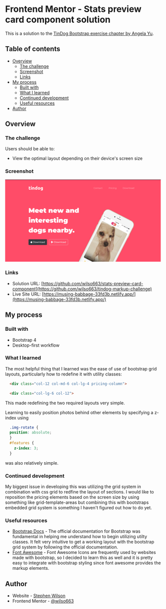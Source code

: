 # Frontend Mentor - Stats preview card component solution

This is a solution to the [TinDog Bootstrap exercise chapter by Angela Yu](https://www.udemy.com/course/the-complete-web-development-bootcamp). 

## Table of contents

- [Overview](#overview)
  - [The challenge](#the-challenge)
  - [Screenshot](#screenshot)
  - [Links](#links)
- [My process](#my-process)
  - [Built with](#built-with)
  - [What I learned](#what-i-learned)
  - [Continued development](#continued-development)
  - [Useful resources](#useful-resources)
- [Author](#author)

## Overview

### The challenge

Users should be able to:

- View the optimal layout depending on their device's screen size

### Screenshot

![Full Screen screenshot](./images/ScreenShot.png)


### Links

- Solution URL: [https://github.com/wilso663/stats-preview-card-component](https://github.com/wilso663/tindog-markup-challenge)
- Live Site URL: [https://musing-babbage-33fd3b.netlify.app/](https://musing-babbage-33fd3b.netlify.app/)

## My process

### Built with

- Bootstrap 4
- Desktop-first workflow

### What I learned

The most helpful thing that I learned was the ease of use of bootstrap grid layouts, particularly how to redefine it with utility classes:
```html
  <div class="col-12 col-md-6 col-lg-4 pricing-column">
```
```html   
  <div class="col-lg-6 col-12">
```
This made redefining the two required layouts very simple.

Learning to easily position photos behind other elements by specifying a z-index using
```css
  .img-rotate {
  position: absolute;
  }
  #features {
    z-index: 3;
  }
```
was also relatively simple.

### Continued development

My biggest issue in developing this was utilizing the grid system in combination with css grid to redfine the layout of sections. I would like to reposition the pricing elements based on the screen size by using something like grid-template-areas but combining this with bootstraps embedded grid system is something I haven't figured out how to do yet.

### Useful resources

- [Bootstrap Docs](https://getbootstrap.com/docs/4.3/examples/pricing/) - The official documentation for Bootstrap was fundamental in helping me understand how to begin utilizing utilty classes. It felt very intuitive to get a working layout with the bootstrap grid system by following the official documentation.
- [Font Awesome](https://fontawesome.com/icons/) - Font Awesome Icons are frequently used by websites made with bootstrap, so I decided to learn this as well and it is pretty easy to integrate with bootstrap styling since font awesome provides the markup elements.

## Author

- Website - [Stephen Wilson](https://github.com/wilso663)
- Frontend Mentor - [@wilso663](https://www.frontendmentor.io/profile/wilso663)


